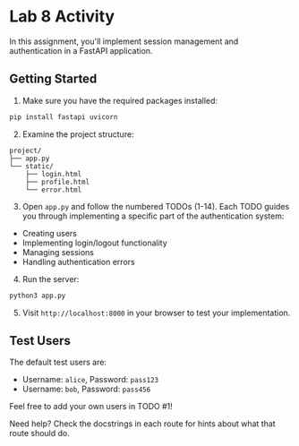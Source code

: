 # Lab 8 Activity

In this assignment, you'll implement session management and authentication in a FastAPI application.

## Getting Started

1. Make sure you have the required packages installed:

```bash
pip install fastapi uvicorn
```

2. Examine the project structure:

```
project/
├── app.py
└── static/
    ├── login.html
    ├── profile.html
    └── error.html
```

3. Open `app.py` and follow the numbered TODOs (1-14). Each TODO guides you through implementing a specific part of the authentication system:

- Creating users
- Implementing login/logout functionality
- Managing sessions
- Handling authentication errors

4. Run the server:

```bash
python3 app.py
```

5. Visit `http://localhost:8000` in your browser to test your implementation.

## Test Users

The default test users are:

- Username: `alice`, Password: `pass123`
- Username: `bob`, Password: `pass456`

Feel free to add your own users in TODO #1!

Need help? Check the docstrings in each route for hints about what that route should do.

